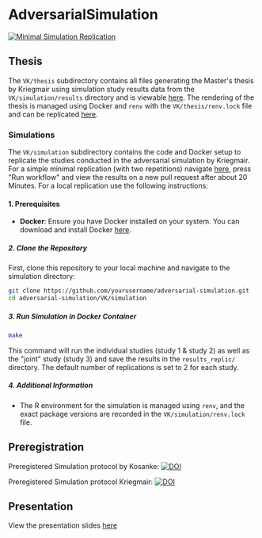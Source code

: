 # AdversarialSimulation
[![Minimal Simulation Replication](https://github.com/valentinkm/AdversarialSimulation/actions/workflows/simulation.yml/badge.svg)](https://github.com/valentinkm/AdversarialSimulation/actions/workflows/simulation.yml)


## Thesis

The `VK/thesis` subdirectory contains all files generating the Master's thesis by Kriegmair using simulation study results data from the `VK/simulation/results` directory and is viewable [here](https://valentinkm.github.io/AdversarialSimulation/thesis/thesis.pdf). The rendering of the thesis is managed using Docker and `renv` with the `VK/thesis/renv.lock` file and can be replicated [here](https://github.com/valentinkm/AdversarialSimulation/actions/workflows/publish-thesis.yml).

### Simulations

The `VK/simulation` subdirectory contains the code and Docker setup to replicate the studies conducted in the adversarial simulation by Kriegmair. For a simple minimal replication (with two repetitions) navigate [here](https://github.com/valentinkm/AdversarialSimulation/actions/workflows/simulation.yml), press "Run workflow" and view the results on a new pull request after about 20 Minutes. For a local replication use the following instructions:

#### 1. Prerequisites

- **Docker**: Ensure you have Docker installed on your system. You can download and install Docker [here](https://www.docker.com/get-started).

##### 2. Clone the Repository

First, clone this repository to your local machine and navigate to the simulation directory:

```bash
git clone https://github.com/yourusername/adversarial-simulation.git
cd adversarial-simulation/VK/simulation
```

##### 3. Run Simulation in Docker Container

```bash
make
```

This command will run the individual studies (study 1 & study 2) as well as the "joint" study (study 3) and save the results in the `results_replic/` directory. The default number of replications is set to 2 for each study. 

##### 4. Additional Information

- The R environment for the simulation is managed using `renv`, and the exact package versions are recorded in the `VK/simulation/renv.lock` file.

## Preregistration

Preregistered Simulation protocol by Kosanke: [![DOI](https://zenodo.org/badge/754060177.svg)](https://zenodo.org/doi/10.5281/zenodo.10792671)

Preregistered Simulation protocol Kriegmair: [![DOI](https://zenodo.org/badge/DOI/10.5281/zenodo.11458547.svg)](https://doi.org/10.5281/zenodo.11458547)

## Presentation

View the presentation slides [here](https://valentinkm.github.io/AdversarialSimulation/presentation/LIP_presentation.html#/title-slide)
